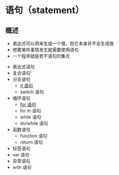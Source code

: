 # 语句（statement）

## 概述
- 表达式可以用来生成一个值，但它本身并不会生成值
- 想要某件事情发生就需要使用语句
- 一个程序就是若干语句的集合

* 表达式语句
* 复合语句'
* 分支语句
    * [if 语句](if语句.md)
    * switch 语句
* 循环语句
    * [for 语句](for语句.md)
    * for in 语句
    * while 语句
    * do/while 语句
* 函数语句
    * function 语句
    * return 语句
* 标签语句
* var 语句
* 异常语句
* with 语句